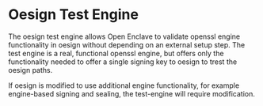 # Oesign Test Engine

The oesign test engine allows Open Enclave to validate openssl engine functionality
in oesign without depending on an external setup step.  The test engine is a real, functional
openssl engine, but offers only the functionality needed to offer
a single signing key to oesign to trest the oesign paths.

If oesign is modified to use additional engine functionality, for example engine-based
signing and sealing, the test-engine will require modification.
